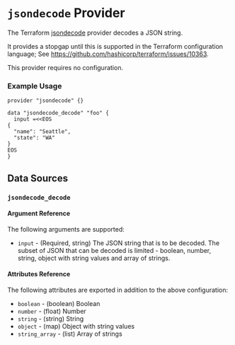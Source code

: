 # `jsondecode` Provider

The Terraform [jsondecode](https://github.com/EvilSuperstars/terraform-provider-jsondecode) provider decodes a JSON string.

It provides a stopgap until this is supported in the Terraform configuration language; See https://github.com/hashicorp/terraform/issues/10363.

This provider requires no configuration.

### Example Usage

```hcl
provider "jsondecode" {}

data "jsondecode_decode" "foo" {
  input =<<EOS
{
  "name": "Seattle",
  "state": "WA"
}
EOS
}
```

## Data Sources

### `jsondecode_decode`

#### Argument Reference

The following arguments are supported:

* `input` - (Required, string) The JSON string that is to be decoded. The subset of JSON that can be decoded is limited - boolean, number, string, object with string values and array of strings.

#### Attributes Reference

The following attributes are exported in addition to the above configuration:

* `boolean` - (boolean) Boolean
* `number` - (float) Number
* `string` - (string) String
* `object` - (map) Object with string values
* `string_array` - (list) Array of strings
